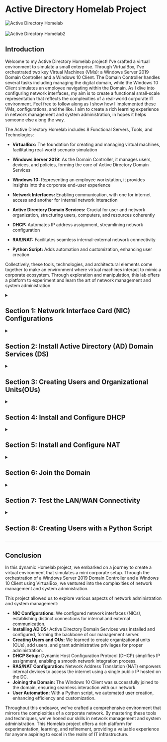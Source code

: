 # Active Directory Homelab Project

![Active Directory Homelab](https://imgur.com/xRb47Vs.png)
<br><br>
![Active Directory Homelab2](https://imgur.com/SvRA6IZ.png)


## Introduction

Welcome to my Active Directory Homelab project! I've crafted a virtual environment to simulate a small enterprise. Through VirtualBox, I've orchestrated two key Virtual Machines (VMs): a Windows Server 2019 Domain Controller and a Windows 10 Client. The Domain Controller handles several tasks including managing the digital domain, while the Windows 10 Client simulates an employee navigating within the Domain. As I dive into configuring network interfaces, my aim is to create a functional small-scale representation that reflects the complexities of a real-world corporate IT environment. Feel free to follow along as I show how I implemented these VMs, configurations, and the like. I aim to create a rich learning experience in network management and system administration, in hopes it helps someone else along the way.

The Active Directory Homelab includes 8 Functional Servers, Tools, and Technologies:


- **VirtualBox:** The foundation for creating and managing virtual machines, facilitating real-world scenario simulation

- **Windows Server 2019:** As the Domain Controller, it manages users, devices, and policies, forming the core of Active Directory Domain Services

- **Windows 10:** Representing an employee workstation, it provides insights into the corporate end-user experience

- **Network Interfaces:** Enabling communication, with one for internet access and another for internal network interaction

- **Active Directory Domain Services:** Crucial for user and network organization, structuring users, computers, and resources coherently

- **DHCP:** Automates IP address assignment, streamlining network configuration

- **RAS/NAT:** Facilitates seamless internal-external network connectivity

- **Python Script:** Adds automation and customization, enhancing user creation


Collectively, these tools, technologies, and architectural elements come together to make an environment where virtual machines interact to mimic a corporate ecosystem. Through exploration and manipulation, this lab offers a platform to experiment and learn the art of network management and system administration.

<details>
  <summary><h2><b>Section 1: Network Interface Card (NIC) Configurations</b></h2></summary>
  <br> <br>
  In this section, We'll be configuring the 2 NICs on the Windows Server 2019.<br><br>
  
  ![Image 1](https://imgur.com/26golky.png)
  <br><br>
  
  **Step 1: Access Network Settings:**
  - Open "Network Connections" from the Control Panel
  
  **Step 2: Identify NICs:**
  - Identify the two NICs and renaming them to "Internet" and "Internal"
  
  **Step 3: Assign IP Addresses and Configure DNS:**
  - For NIC 1 (Internal):
    - IP Address: 10.2.22.1
    - Subnet Mask: 255.255.255.0
    - Default Gateway: (empty)
    - Preferred DNS Server: 127.0.0.1
  - For NIC 2 (Internet):
    - Obtain IP settings automatically (DHCP) for internet access
    - Obtain DNS server address automatically 
  
  **Reasons for the Configuration:**
  - NIC 1: Provides a gateway for the internal network.
    - **Explanation:** NIC 1 with IP "10.2.22.1" connects devices inside our network. We don't set a gateway to keep this network separate from the internet.
  - NIC 2: Enables connection to the internet.
    - **Explanation:** NIC 2 gets settings from the network, letting us connect online easily.
   
</details>

<details>
  <summary><h2><b>Section 2: Install Active Directory (AD) Domain Services (DS)</b></h2></summary>
  <br><br>
  
  In this section, we'll be installing AD DS on Windows Server 2019.<br><br>
  
  
  **Step 1: Install AD DS:**
  - Open Server Manager.
  - Click "Manage" > "Add Roles and Features."
  - Choose "Role-based or feature-based installation" and click "Next."
  - Select the local server and click "Next."
  - Check "Active Directory Domain Services" and proceed.
  - Click through until you reach the installation summary, then click "Install."<br><br>

  ![Image 2](https://imgur.com/39ki8G9.png)
<br><br>
  
  **Step 2: Promote Server to Domain Controller:**
  - After installation, click "Promote this server to a domain controller."
  - Choose "Add a new forest" and set domain details.
    - Server: DC
    - Operation System: Windows Server 2019
    - Domain Name: Streetrack.com
  - Set a Directory Services Restore Mode (DSRM) password.
  - DNS can be left alone for automatic configuration.
  - Complete the wizard and let the server restart.<br><br>
  
  ![Image 3](https://imgur.com/DA3mDpJ.png)
<br><br>
  
  Awesome! We've successfully installed and configured Active Directory Domain Services on our Windows Server 2019.
</details>

<details>
  <summary><h2><b>Section 3: Creating Users and Organizational Units(OUs)</b></h2></summary>
  <br><br>
  
  Here, we'll be exploring how to efficiently manage users by creating Organizational Units (OUs), adding users, and assigning administrative privileges.<br><br>
  
  ![Image 4](https://imgur.com/C2KXlzu.png)
<br><br>
  
  **Step 1: Create Organizational Units (OUs):**
  - Open "Active Directory Users and Computers"
  - Right-click on the domain name and choose "New" > "Organizational Unit"
  - Create 2 OUs and name them: "_ADMINS" and "_USERS" respectively<br><br>

  ![Image 5](https://imgur.com/BUPc2LW.png)
<br><br>
  
  **Step 2: Create User Account:**
  - Right-click on the "_ADMINS" OU and choose "New" > "User"
  - Enter user details:
    - First Name: Thong
    - Last Name: Huynh
    - User Logon Name: thuynh<br><br>
      
  ![Image 6](https://imgur.com/61gZxmI.png)
<br><br>

  **Step 3: Add User to Domain Admins Group:**
  - Locate the user we just created and right-click
  - Select "Properties"
  - In the "Member Of" tab, click "Add"
  - Enter "Domain Admins" and click "Check Names"
  - Click "OK" to add the user to the "Domain Admins" group<br><br>
  
  ![Image 7](https://imgur.com/Ax1ZDAK.png)<br><br>
  
  ![Image 8](https://imgur.com/7RiSghL.png)<br><br>
  
  **Step 4: Verify User and OU Creation:**
  - Refresh Active Directory by restarting and log in with new Admin User credentials to confirm User and OU Creation<br><br>
  
  ![Image 9](https://imgur.com/gKsTCnH.png)
<br><br>
  
  Yay! we've successfully created Organizational Units (OUs), added a user to the "_ADMINS" OU, and granted administrative privileges by adding our user to the "Domain Admins" group.
</details>

<details>
  <summary><h2><b>Section 4: Install and Configure DHCP</b></h2></summary>
  <br><br>
  
  In this section, we'll explore the process of installing and configuring the Dynamic Host Configuration Protocol (DHCP) to automate IP address assignment within our network.
  
  **Step 1: Open Server Manager:**
  - Launch "Server Manager" on the Windows Server 2019.<br><br>
  
  ![Image 10](https://imgur.com/0gnHAEO.png)<br><br>
  
  **Step 2: Add DHCP Role:**
  - Click "Manage" > "Add Roles and Features"
  - Select "Role-based or feature-based installation" and click "Next"
  - Choose the local server(DC) and proceed
  - Check "DHCP Server" and complete the installation wizard<br><br>
  
  ![Image 11](https://imgur.com/gyxEvbh.png)<br><br>

  **Step 3: Configure DHCP:**
  - After installation, open "DHCP Manager" from "Administrative Tools"
  - Right-click on our server name and choose "Configure DHCP"
  - Follow the wizard, selecting the appropriate network connection<br><br>
  
  ![Image 12](https://imgur.com/gywjWZx.png)<br><br>
  
  **Step 4: Create DHCP Scope:**
  - In "DHCP Manager," right-click on "IPv4" and choose "New Scope"
  - Set the scope name, IP range, subnet mask, default gateway, DNS servers, and lease duration:
    - Scope Name: 10.2.22.100-200
    - Start IP Address: 10.2.22.100
    - End IP Address: 10.2.22.200
    - Length: 24
    - Subnet Mask: 255.255.255.0
    - Default Gateway: 10.2.22.1
    - DNS: 127.0.0.1
    - Lease Duration: 8 days<br><br>
  
  ![Image 13](https://imgur.com/iVIEVWB.png)<br><br>

  **Step 5: Authorize DHCP Server:**
  - If needed, we'll right-click on the server name in "DHCP Manager" and choose "Authorize."<br><br>
  
  Great! We've successfully installed and configured DHCP, automating IP address assignment to devices within our network.
</details>

<details>
  <summary><h2><b>Section 5: Install and Configure NAT</b></h2></summary>
  <br><br>
  
  In this section, we'll focus on installing and configuring Network Address Translation (NAT), a technique that enables devices within our internal network to access the external internet while using a single public IP address.<br><br>
  
  ![Image 14](https://imgur.com/Oa6kp5s.png)<br><br>

  **Step 1: Open Server Manager:**
  - Launch "Server Manager" on the Windows Server 2019
  - Click "Manage" > "Add Roles and Features"
  - Select "Role-based or feature-based installation" and click "Next"
  - Choose the local server (DC) and proceed
  - Check "Remote Access" and continue
  - Check "Routing" and finish the installation wizard<br><br>

  ![Image 15](https://imgur.com/Oa6kp5s.png)<br><br>

  ![Image 16](https://imgur.com/rNGB3WV.png)<br><br>
  
  **Step 2: Configure NAT:**
  - After installation, open "Routing and Remote Access" from "Administrative Tools"
  - Right-click on our server name and choose "Configure and Enable Routing and Remote Access"<br><br>

  ![Image 17](https://imgur.com/NQAUkyv.png)<br><br>
  
  - Follow the wizard, selecting "Network address translation (NAT)"
  - Select the external network interface (Internet) for public connection<br><br>
  
  ![Image 18](https://imgur.com/Mh9doOi.png)<br><br>

  - In the "NAT" section, right-click on the server name and choose "NAT" > "Enable"<br><br>
</details>

<details>
  <summary><h2><b>Section 6: Join the Domain </b></h2></summary>
  <br><br>
  
  **Step 1: Join Domain With Windows 10 VM:**<br><br>

  Here, we will run the Windows 10 VM, and join the domain (Streetrack.com) <br><br>
  
  ![Image 19](https://imgur.com/lcImO2S.png)<br><br>
  
  - On the client VM (Windows 10), log in using the Domain Admin "thuynh"
  - Right-click the "Start Menu" and choose "System"<br><br>

  ![Image 20](https://imgur.com/pGZ5x75.png)<br><br>

  **Step 2: Open Advanced System Settings:**<br><br>
  - Click on "Advanced system settings"<br><br>

  ![Image 21](https://imgur.com/7rzw6kp.png)<br><br>

  **Step 3: Change Computer Name:**<br><br>
  - Go to the "Computer Name" tab and click "Change"<br><br>
  
  ![Image 22](https://imgur.com/X43Es8o.png)<br><br>
  
  - Change "Computer name" to "Client-1"
  - Choose "Domain" and enter our domain name "Streetrack.com"<br><br>
  
  ![Image 23](https://imgur.com/Lvz3umt.png)<br><br>

  **Step 4: Input Credentials:**<br><br>
  - Provide the "thuynh" credentials to join the domain<br><br>
  
  ![Image 24](https://imgur.com/iQ7g3Qq.png)<br><br>

  - Success! We've joined the Domain!<br><br>
</details>

<details>
  <summary><h2><b>Section 7: Test the LAN/WAN Connectivity </b></h2></summary>
  <br><br>

  Now, we will test and confirm the confgurations that we set, ensuring the proper DHCP assignments and ability to connect to the internet.
  
  **Step 1: Test Connectivity:**<br><br>

  - On the Windows 10 VM, open a Command Prompt
  - Use the following commands to verify network settings and connectivity:
    - Run `ipconfig` to check the assigned IP configuration
    - Run `ping www.google.com` to test internet connectivity<br><br>
  
  ![Image 25](https://imgur.com/RIZLy7m.png)<br><br>
  
  There we go! We've successfully configured Network Address Translation (NAT), joined the domain using "thuynh" credentials, and verified internet and internal network connectivity on the client VM.
</details>

<details>
  <summary><h2><b>Section 8: Creating Users with a Python Script</b></h2></summary>
  <br><br>
  
  In this section, we will be going through the process of creating and running a Python script that takes a text file with a list of usernames to make user creation smoother and more dynamic. This will add a layer of automation and customization to our homelab environment.<br><br>

  I've created the following files that we'll be using for this section:

  My_users_list.txt 
   - A list of over 100 names(first and last)<br><br>
  
  ![Image 26](https://imgur.com/aLUjJuU.png)<br><br>

  <details>
  <summary>Create_AD_Users.py <b>(CLICK HERE TO VIEW)</b></summary>
  
  ```python
from pyad import *

# Set connection parameters for the AD server
pyad.set_defaults(ldap_server="10.2.22.1", username="thuynh@streetrack.com", password="Password1")

# Create container object for "_USERS" Organizational Unit (OU)
ou = pyad.adcontainer.ADContainer.from_dn("OU=_USERS,DC=Streetrack,DC=com")

# Open my_users_list, input lines into 'lines' variable
with open('my_users_list.txt', 'r') as file:
  lines = file.readlines()

for line in lines:
  # Here, we split the line into 'first_name' and 'last_name'
  first_name, last_name = line.strip().split()
  
  # Create a username: Capitalize first letter of 'first_name' and make 'last_name' lowercase
  username = first_name[0].upper() + last_name.lower()
  
  try:
      # Create AD user 'username' and 'ou'
      user = pyad.aduser.ADUser.create(username, ou)
      
      # Give attributes to user
      user.update_attribute('displayName', f"{first_name} {last_name}")
      user.update_attribute('sAMAccountName', username)
      user.update_attribute('givenName', first_name)
      user.update_attribute('sn', last_name)
      
      # Generate Generic Password
      password = "Password1"
      user.set_password(password)
      
      # Print success message
      print(f"User {username} created successfully.")
      
  except Exception as e:
      # Print error message if an exception occurs. 
      print(f"Error creating user {username}: {str(e)}")
```
  </details>
  
   - A Python script to create Users from the My_users_list.txt file
   - Users will be placed in the "_USERS" OU in "Streetrack.com" Domain
   - Default password will be set to "Password1"<br><br>
  
  ![Image 27](https://imgur.com/yhi5Xg3.png)<br><br>
  
  **Step 1: Download and Install Python:**
  - Download Python from website, right-click install file and choose "Run as Administrator"<br><br>
  
  ![Image 28](https://imgur.com/NDIZVk0.png)<br><br>
  
  **Step 2: Install Required Dependencies:**
  - Open a Command Prompt as administrators<br><br>
  
  - Run the each of the following commands to install the necessary libraries and components:
    ```
    curl https://bootstrap.pypa.io/get-pip.py -o get-pip.py
    python get-pip.py
    pip install pyad
    pip install pywin32
    ```

  ![Image 29](https://imgur.com/STUieIi.png)<br><br>
  
  ![Image 30](https://imgur.com/wEWSD5y.png)<br><br>
  
  ![Image 31](https://imgur.com/j2OhIii.png)<br><br>
  
  **Step 3: Navigate to Script Directory:**
  - Navigate to the directory where the Python script and user list text file resides<br><br>

  ![Image 32](https://imgur.com/Hdv5pHr.png)<br><br>
  
  ![Image 33](https://imgur.com/mMDIbzp.png)<br><br>
  
  **Step 4: Run the Python Script:**
  - In the Command Prompt, run the script using the command:
    ```
    python create_ad_users.py
    ```
  <br><br>
  
  ![Image 34](https://imgur.com/ODoDFJN.png)<br><br>
  
  **Step 5: Verify User Creations:**
  - In Active Directory Users and Computers, navigate to the "_USERS" OU to verify that the users created by the scripts are listed<br><br>
  
  ![Image 35](https://imgur.com/xhdxRrN.png)<br><br>
  
  **Step 6: Test User Accounts:**
  - Log into one of the created user accounts to confirm its functionality and attributes<br><br>
  
  ![Image 36](https://imgur.com/5BZGShs.png)<br><br>
  
  Let's go!! We now have created and ran the Python script to automate user creations in Active Directory, streamlining the process and enhancing efficiency!
</details>

___

## Conclusion

In this dynamic Homelab project, we embarked on a journey to create a virtual environment that simulates a mini corporate setup. Through the orchestration of a Windows Server 2019 Domain Controller and a Windows 10 Client using VirtualBox, we ventured into the complexities of network management and system administration.

This project allowed us to explore various aspects of network administration and system management:

- **NIC Configurations:** We configured network interfaces (NICs), establishing distinct connections for internal and external communication.
- **Installing AD DS:** Active Directory Domain Services was installed and configured, forming the backbone of our management server.
- **Creating Users and OUs:** We learned to create organizational units (OUs), add users, and grant administrative privileges for proper administration.
- **DHCP Setup:** Dynamic Host Configuration Protocol (DHCP) simplifies IP assignment, enabling a smooth network integration process.
- **RAS/NAT Configuration:** Network Address Translation (NAT) empowers internal devices to access the internet using a single public IP hosted on the DC.
- **Joining the Domain:** The Windows 10 Client was successfully joined to the domain, ensuring seamless interaction with our network.
- **User Automation:** With a Python script, we automated user creation, enhancing efficiency and customization.

Throughout this endeavor, we've crafted a comprehensive environment that mirrors the complexities of a corporate network. By mastering these tools and techniques, we've honed our skills in network management and system administration. This Homelab project offers a rich platform for experimentation, learning, and refinement, providing a valuable experience for anyone aspiring to excel in the realm of IT infrastructure.
